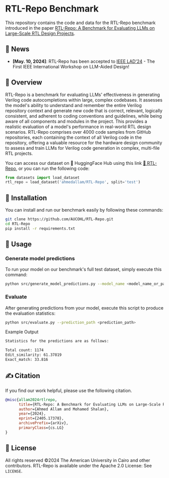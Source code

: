 # RTL-Repo Benchmark

This repository contains the code and data for the RTL-Repo benchmark introduced in the paper [RTL-Repo: A Benchmark for Evaluating LLMs on Large-Scale RTL Design Projects](https://arxiv.org/abs/2405.17378).

## 📰 News

* **[May. 10, 2024]**: RTL-Repo has been accepted to [IEEE LAD'24](https://www.islad.org) - The First IEEE International Workshop on LLM-Aided Design!


## 👋 Overview

RTL-Repo is a benchmark for evaluating LLMs' effectiveness in generating Verilog code autocompletions within large, complex codebases. It assesses the model's ability to understand and remember the entire Verilog repository context and generate new code that is correct, relevant, logically consistent, and adherent to coding conventions and guidelines, while being aware of all components and modules in the project. This provides a realistic evaluation of a model's performance in real-world RTL design scenarios. RTL-Repo comprises over 4000 code samples from GitHub repositories, each containing the context of all Verilog code in the repository, offering a valuable resource for the hardware design community to assess and train LLMs for Verilog code generation in complex, multi-file RTL projects.

You can access our dataset on 🤗 HuggingFace Hub using this link [🤗 RTL-Repo](https://huggingface.co/datasets/ahmedallam/RTL-Repo), or you can run the following code:

```python
from datasets import load_dataset
rtl_repo = load_dataset('ahmedallam/RTL-Repo', split='test')
```

## 💽 Installation

You can install and run our benchmark easily by following these commands:

```bash
git clone https://github.com/AUCOHL/RTL-Repo.git
cd RTL-Repo
pip install -r requirements.txt
```

## 🚀 Usage

### Generate model predictions

To run your model on our benchmark's full test dataset, simply execute this command:

```bash
python src/generate_model_predictions.py --model_name <model_name_or_path> --model_max_tokens <model_max_tokens> --temperature <temperature>
```

### Evaluate

After generating predictions from your model, execute this script to produce the evaluation statistics:

```bash
python src/evaluate.py --prediction_path <prediction_path>
```

Example Output

``` bash
Statistics for the predictions are as follows:

Total count: 1174
Edit_similarity: 61.37819
Exact_match: 33.816
```


## ✍️ Citation

If you find our work helpful, please use the following citation.
    
```bibtex
@misc{allam2024rtlrepo,
      title={RTL-Repo: A Benchmark for Evaluating LLMs on Large-Scale RTL Design Projects}, 
      author={Ahmed Allam and Mohamed Shalan},
      year={2024},
      eprint={2405.17378},
      archivePrefix={arXiv},
      primaryClass={cs.LG}
}
```

## 🪪 License

All rights reserved ©2024 The American University in Cairo and other contributors. RTL-Repo is available under the Apache 2.0 License: See `LICENSE`.
